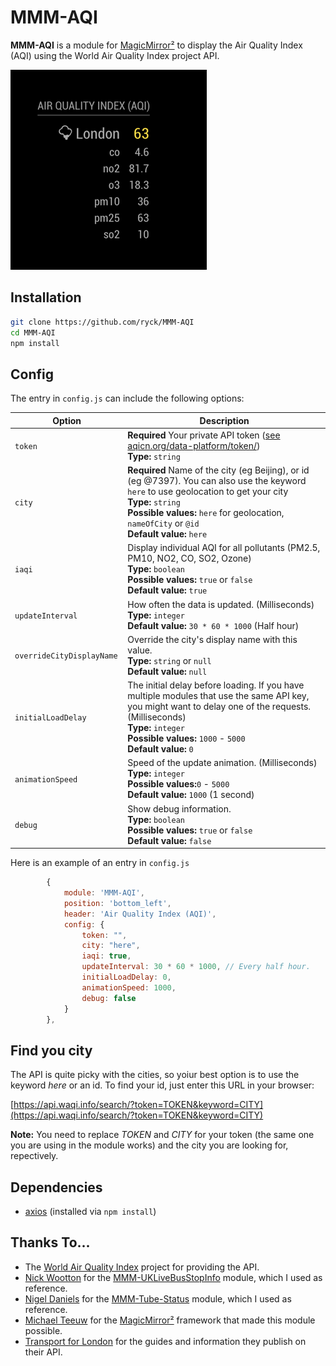 # MMM-AQI

**MMM-AQI** is a module for [MagicMirror²](https://github.com/MagicMirrorOrg/MagicMirror) to display the Air Quality Index (AQI) using the World Air Quality Index project API.

![screenshot](screenshots/screenshot_01.png)

## Installation

```bash
git clone https://github.com/ryck/MMM-AQI
cd MMM-AQI
npm install
```

## Config

The entry in `config.js` can include the following options:

| Option                     | Description                                                                                                                                                                                                                                                     |
| -------------------------- | --------------------------------------------------------------------------------------------------------------------------------------------------------------------------------------------------------------------------------------------------------------- |
| `token`                    | **Required** Your private API token ([see aqicn.org/data-platform/token/](https://aqicn.org/data-platform/token/))<br>**Type:** `string`                                                                                                                         |
| `city`                     | **Required** Name of the city (eg Beijing), or id (eg @7397). You can also use the keyword `here` to use geolocation to get your city<br>**Type:** `string`<br>**Possible values:** `here` for geolocation, `nameOfCity` or `@id`<br> **Default value:** `here` |
| `iaqi`                     | Display individual AQI for all pollutants (PM2.5, PM10, NO2, CO, SO2, Ozone)<br>**Type:** `boolean`<br>**Possible values:** `true` or `false`<br> **Default value:** `true`                                                                                     |
| `updateInterval `          | How often the data is updated. (Milliseconds)<br>**Type:** `integer`<br>**Default value:** `30 * 60 * 1000` (Half hour)                                                                                                                                         |
| `overrideCityDisplayName ` | Override the city's display name with this value.<br>**Type:** `string` or `null`<br>**Default value:** `null`                                                                                                                                                  |
| `initialLoadDelay`         | The initial delay before loading. If you have multiple modules that use the same API key, you might want to delay one of the requests. (Milliseconds)<br>**Type:** `integer`<br>**Possible values:** `1000` - `5000` <br> **Default value:** `0`                |
| `animationSpeed`           | Speed of the update animation. (Milliseconds)<br>**Type:** `integer`<br>**Possible values:**`0` - `5000` <br> **Default value:** `1000` (1 second)                                                                                                              |
| `debug`                    | Show debug information.<br>**Type:** `boolean`<br>**Possible values:** `true` or `false` <br> **Default value:** `false`                                                                                                                                        |

Here is an example of an entry in `config.js`

```js
		{
			module: 'MMM-AQI',
			position: 'bottom_left',
			header: 'Air Quality Index (AQI)',
			config: {
				token: "",
				city: "here",
				iaqi: true,
				updateInterval: 30 * 60 * 1000, // Every half hour.
				initialLoadDelay: 0,
				animationSpeed: 1000,
				debug: false
			}
		},
```

## Find you city

The API is quite picky with the cities, so yoiur best option is to use the keyword _here_ or an id.
To find your id, just enter this URL in your browser:

[https://api.waqi.info/search/?token=TOKEN&keyword=CITY](https://api.waqi.info/search/?token=TOKEN&keyword=CITY)

**Note:** You need to replace _TOKEN_ and _CITY_ for your token (the same one you are using in the module works) and the city you are looking for, repectively.

## Dependencies

- [axios](https://www.npmjs.com/package/axios) (installed via `npm install`)

## Thanks To...

- The [World Air Quality Index](https://aqicn.org/) project for providing the API.
- [Nick Wootton](https://github.com/MichMich) for the [MMM-UKLiveBusStopInfo](https://github.com/nwootton/MMM-UKLiveBusStopInfo) module, which I used as reference.
- [Nigel Daniels](https://github.com/nigel-daniels/) for the [MMM-Tube-Status](https://github.com/nigel-daniels/MMM-Tube-Status) module, which I used as reference.
- [Michael Teeuw](https://github.com/MichMich) for the [MagicMirror²](https://github.com/MagicMirrorOrg/MagicMirror/) framework that made this module possible.
- [Transport for London](https://tfl.gov.uk) for the guides and information they publish on their API.
